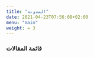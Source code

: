 ```yaml
---
title: "المدونة"
date: 2021-04-23T07:56:08+02:00
menu: "main"
weight: = 3
---
```


### قائمة المقالات
